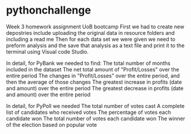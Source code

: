 # pythonchallenge
Week 3 homework assignment UoB bootcamp
First we had to create new depostries include uploading the original data in resource folders and including  a read me
Then for each data set we were given we need to preform analysis and the save that analysis as a text file and print it to the terminal using Visual code Studio.


In detail, for PyBank we needed to find:
The total number of months included in the dataset
The net total amount of "Profit/Losses" over the entire period
The changes in "Profit/Losses" over the entire period, and then the average of those changes
The greatest increase in profits (date and amount) over the entire period
The greatest decrease in profits (date and amount) over the entire period

In detail, for PyPoll we needed
The total number of votes cast
A complete list of candidates who received votes
The percentage of votes each candidate won
The total number of votes each candidate won
The winner of the election based on popular vote
